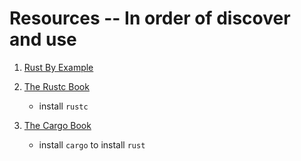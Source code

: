 # Resources -- In order of discover and use

1. [Rust By Example](https://doc.rust-lang.org/rust-by-example/hello.html)
2. [The Rustc Book](https://doc.rust-lang.org/rustc/what-is-rustc.html)

    * install `rustc`

3. [The Cargo Book](https://doc.rust-lang.org/cargo/getting-started/installation.html)

    * install `cargo` to install `rust`
